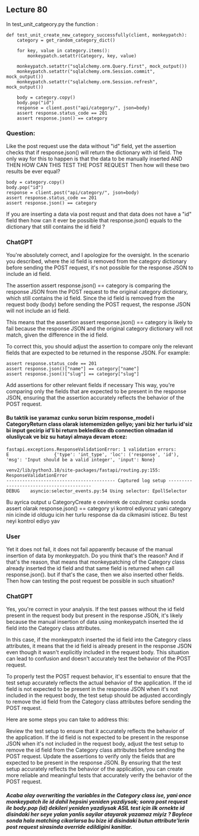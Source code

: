 ## Lecture 80

In test_unit_catgeory.py the function :
```
def test_unit_create_new_category_successfully(client, monkeypatch):
    category = get_random_category_dict()

    for key, value in category.items():
        monkeypatch.setattr(Category, key, value)

    monkeypatch.setattr("sqlalchemy.orm.Query.first", mock_output())
    monkeypatch.setattr("sqlalchemy.orm.Session.commit", mock_output())
    monkeypatch.setattr("sqlalchemy.orm.Session.refresh", mock_output())

    body = category.copy()
    body.pop("id")
    response = client.post("api/category/", json=body)
    assert response.status_code == 201
    assert response.json() == category
```
### Question:
Like the post request use the data without "id" field, yet the assertion checks that if response.json() will return the dictionary with id field. The only way for this to happen is that the data to be manually inserted AND THEN HOW CAN THIS TEST THE POST REQUEST
Then how will these two results be ever equal?

    body = category.copy()
    body.pop("id")
    response = client.post("api/category/", json=body)
    assert response.status_code == 201
    assert response.json() == category 

If you are inserting a data via post requst and that data does not have a "id" field then how can it ever be possible that response.json() equals to the dictionary that still contains the id field ? 

### ChatGPT
You're absolutely correct, and I apologize for the oversight. In the scenario you described, where the id field is removed from the category dictionary before sending the POST request, it's not possible for the response JSON to include an id field.

The assertion assert response.json() == category is comparing the response JSON from the POST request to the original category dictionary, which still contains the id field. Since the id field is removed from the request body (body) before sending the POST request, the response JSON will not include an id field.

This means that the assertion assert response.json() == category is likely to fail because the response JSON and the original category dictionary will not match, given the difference in the id field.

To correct this, you should adjust the assertion to compare only the relevant fields that are expected to be returned in the response JSON. For example:

````
assert response.status_code == 201
assert response.json()["name"] == category["name"]
assert response.json()["slug"] == category["slug"]
````

Add assertions for other relevant fields if necessary
This way, you're comparing only the fields that are expected to be present in the response JSON, ensuring that the assertion accurately reflects the behavior of the POST request.
#### Bu taktik ise yaramaz cunku sorun bizim response_model i CategoryReturn class olarak istememizden geliyo; yani biz her turlu id'siz bi input gecirip id'li bi return bekledikce db connection olmadan id olusliycak ve biz su hatayi almaya devam etcez:
```
fastapi.exceptions.ResponseValidationError: 1 validation errors:
E                 {'type': 'int_type', 'loc': ('response', 'id'), 'msg': 'Input should be a valid integer', 'input': None}

venv2/lib/python3.10/site-packages/fastapi/routing.py:155: ResponseValidationError
----------------------------------------- Captured log setup -----------------------------------------
DEBUG    asyncio:selector_events.py:54 Using selector: EpollSelector
```

Bu ayrica output u CategoryCreate e cevirerek de cozulmez cunku sonda assert olarak response.json() == category yi kontrol ediyoruz yani category nin icinde id oldugu icin her turlu response da da cikmasini isticez. Bu test neyi kontrol ediyo yav

### User
Yet it does not fail, it does not fail apparently because of the manual insertion of data by monkeypatch. Do you think that's the reason? And if that's the reason, that means that monkeypatching of the Category class already inserted the id field and that same field is returned when call response.json(). but if that's the case, then we also inserted other fields.  Then how can testing the post request be possible in such situation?

### ChatGPT
Yes, you're correct in your analysis. If the test passes without the id field present in the request body but present in the response JSON, it's likely because the manual insertion of data using monkeypatch inserted the id field into the Category class attributes.

In this case, if the monkeypatch inserted the id field into the Category class attributes, it means that the id field is already present in the response JSON even though it wasn't explicitly included in the request body. This situation can lead to confusion and doesn't accurately test the behavior of the POST request.

To properly test the POST request behavior, it's essential to ensure that the test setup accurately reflects the actual behavior of the application. If the id field is not expected to be present in the response JSON when it's not included in the request body, the test setup should be adjusted accordingly to remove the id field from the Category class attributes before sending the POST request.

Here are some steps you can take to address this:

Review the test setup to ensure that it accurately reflects the behavior of the application.
If the id field is not expected to be present in the response JSON when it's not included in the request body, adjust the test setup to remove the id field from the Category class attributes before sending the POST request.
Update the assertions to verify only the fields that are expected to be present in the response JSON.
By ensuring that the test setup accurately reflects the behavior of the application, you can create more reliable and meaningful tests that accurately verify the behavior of the POST request.



##### Acaba olay overwriting the variables in the Category class ise, yani once monkeypatch ile id dahil hepsini yeniden yazdiysak; sonra post request ile body.pop (id) dekileri yeniden yazdiysak ASIL test için ilk ornekte id disindaki her seye yalan yanlis sayilar atayarak yazamaz miyiz ? Boylece sonda hala matching cikarlarsa bu bize id disindaki butun attribute'lerin post request sirasinda override edildigini kanitlar.



